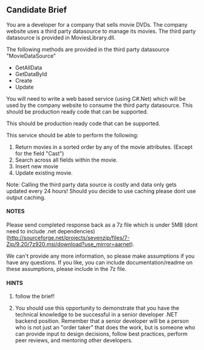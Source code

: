 ## Candidate Brief 

You are a developer for a company that sells movie DVDs.
The company website uses a third party datasource to manage its movies. The third party datasource is provided in MoviesLibrary.dll.

The following methods are provided in the third party datasource "MovieDataSource"

* GetAllData
* GetDataById
* Create
* Update

You will need to write a web based service (using C#.Net) which will be used by the company website to consume the third party datasource. This should be production ready code that can be supported.

This should be production ready code that can be supported.

This service should be able to perform the following:

1. Return movies in a sorted order by any of the movie attributes. (Except for the field "Cast")
2. Search across all fields within the movie.
3. Insert new movie
4. Update existing movie.

Note:  Calling the third party data source is costly and data only gets updated every 24 hours! Should you decide to use caching please dont use output caching.

#### NOTES

Please send completed response back as a 7z file which is under 5MB (dont need to include .net dependencies) (http://sourceforge.net/projects/sevenzip/files/7-Zip/9.20/7z920.msi/download?use_mirror=aarnet).

We can't provide any more information, so please make assumptions if you have any questions. 
If you like, you can include documentation/readme on these assumptions, please include in the 7z file.


#### HINTS

1. follow the brief!

2. You should use this opportunity to demonstrate that you have the technical knowledge to be successful in a senior developer .NET backend position.
Remember that a senior developer will be a person who is not just an "order taker" that does the work, but is someone who can provide input to design decisions, follow best practices, perform peer reviews, and mentoring other developers.